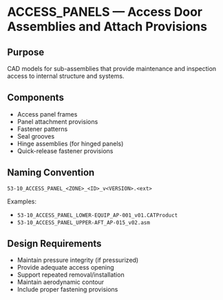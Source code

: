 # ACCESS_PANELS — Access Door Assemblies and Attach Provisions

## Purpose

CAD models for sub-assemblies that provide maintenance and inspection access to internal structure and systems.

## Components

- Access panel frames
- Panel attachment provisions
- Fastener patterns
- Seal grooves
- Hinge assemblies (for hinged panels)
- Quick-release fastener provisions

## Naming Convention

```
53-10_ACCESS_PANEL_<ZONE>_<ID>_v<VERSION>.<ext>
```

Examples:
- `53-10_ACCESS_PANEL_LOWER-EQUIP_AP-001_v01.CATProduct`
- `53-10_ACCESS_PANEL_UPPER-AFT_AP-015_v02.asm`

## Design Requirements

- Maintain pressure integrity (if pressurized)
- Provide adequate access opening
- Support repeated removal/installation
- Maintain aerodynamic contour
- Include proper fastening provisions
